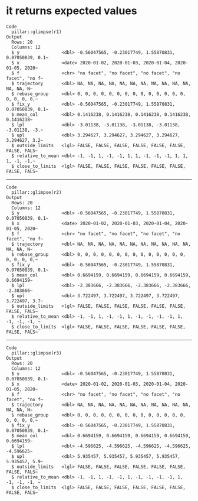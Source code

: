 # it returns expected values

    Code
      pillar::glimpse(r1)
    Output
      Rows: 20
      Columns: 12
      $ y                <dbl> -0.56047565, -0.23017749, 1.55870831, 0.07050839, 0.1~
      $ x                <date> 2020-01-02, 2020-01-03, 2020-01-04, 2020-01-05, 2020~
      $ f                <chr> "no facet", "no facet", "no facet", "no facet", "no f~
      $ trajectory       <dbl> NA, NA, NA, NA, NA, NA, NA, NA, NA, NA, NA, NA, NA, N~
      $ rebase_group     <dbl> 0, 0, 0, 0, 0, 0, 0, 0, 0, 0, 0, 0, 0, 0, 0, 0, 0, 0,~
      $ fix_y            <dbl> -0.56047565, -0.23017749, 1.55870831, 0.07050839, 0.1~
      $ mean_col         <dbl> 0.1416238, 0.1416238, 0.1416238, 0.1416238, 0.1416238~
      $ lpl              <dbl> -3.01138, -3.01138, -3.01138, -3.01138, -3.01138, -3.~
      $ upl              <dbl> 3.294627, 3.294627, 3.294627, 3.294627, 3.294627, 3.2~
      $ outside_limits   <lgl> FALSE, FALSE, FALSE, FALSE, FALSE, FALSE, FALSE, FALS~
      $ relative_to_mean <dbl> -1, -1, 1, -1, -1, 1, 1, -1, -1, -1, 1, 1, 1, -1, -1,~
      $ close_to_limits  <lgl> FALSE, FALSE, FALSE, FALSE, FALSE, FALSE, FALSE, FALS~

---

    Code
      pillar::glimpse(r2)
    Output
      Rows: 20
      Columns: 12
      $ y                <dbl> -0.56047565, -0.23017749, 1.55870831, 0.07050839, 0.1~
      $ x                <date> 2020-01-02, 2020-01-03, 2020-01-04, 2020-01-05, 2020~
      $ f                <chr> "no facet", "no facet", "no facet", "no facet", "no f~
      $ trajectory       <dbl> NA, NA, NA, NA, NA, NA, NA, NA, NA, NA, NA, NA, NA, N~
      $ rebase_group     <dbl> 0, 0, 0, 0, 0, 0, 0, 0, 0, 0, 0, 0, 0, 0, 0, 0, 0, 0,~
      $ fix_y            <dbl> -0.56047565, -0.23017749, 1.55870831, 0.07050839, 0.1~
      $ mean_col         <dbl> 0.6694159, 0.6694159, 0.6694159, 0.6694159, 0.6694159~
      $ lpl              <dbl> -2.383666, -2.383666, -2.383666, -2.383666, -2.383666~
      $ upl              <dbl> 3.722497, 3.722497, 3.722497, 3.722497, 3.722497, 3.7~
      $ outside_limits   <lgl> FALSE, FALSE, FALSE, FALSE, FALSE, FALSE, FALSE, FALS~
      $ relative_to_mean <dbl> -1, -1, 1, -1, -1, 1, -1, -1, -1, -1, 1, -1, -1, -1, ~
      $ close_to_limits  <lgl> FALSE, FALSE, FALSE, FALSE, FALSE, FALSE, FALSE, FALS~

---

    Code
      pillar::glimpse(r3)
    Output
      Rows: 20
      Columns: 12
      $ y                <dbl> -0.56047565, -0.23017749, 1.55870831, 0.07050839, 0.1~
      $ x                <date> 2020-01-02, 2020-01-03, 2020-01-04, 2020-01-05, 2020~
      $ f                <chr> "no facet", "no facet", "no facet", "no facet", "no f~
      $ trajectory       <dbl> NA, NA, NA, NA, NA, NA, NA, NA, NA, NA, NA, NA, NA, N~
      $ rebase_group     <dbl> 0, 0, 0, 0, 0, 0, 0, 0, 0, 0, 0, 0, 0, 0, 0, 0, 0, 0,~
      $ fix_y            <dbl> -0.56047565, -0.23017749, 1.55870831, 0.07050839, 0.1~
      $ mean_col         <dbl> 0.6694159, 0.6694159, 0.6694159, 0.6694159, 0.6694159~
      $ lpl              <dbl> -4.596625, -4.596625, -4.596625, -4.596625, -4.596625~
      $ upl              <dbl> 5.935457, 5.935457, 5.935457, 5.935457, 5.935457, 5.9~
      $ outside_limits   <lgl> FALSE, FALSE, FALSE, FALSE, FALSE, FALSE, FALSE, FALS~
      $ relative_to_mean <dbl> -1, -1, 1, -1, -1, 1, -1, -1, -1, -1, 1, -1, -1, -1, ~
      $ close_to_limits  <lgl> FALSE, FALSE, FALSE, FALSE, FALSE, FALSE, FALSE, FALS~

